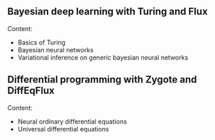## Bayesian deep learning with Turing and Flux

Content:

* Basics of Turing
* Bayesian neural networks
* Variational inference on generic bayesian neural networks

## Differential programming with Zygote and DiffEqFlux

Content: 

* Neural ordinary differential equations
* Universal differential equations
